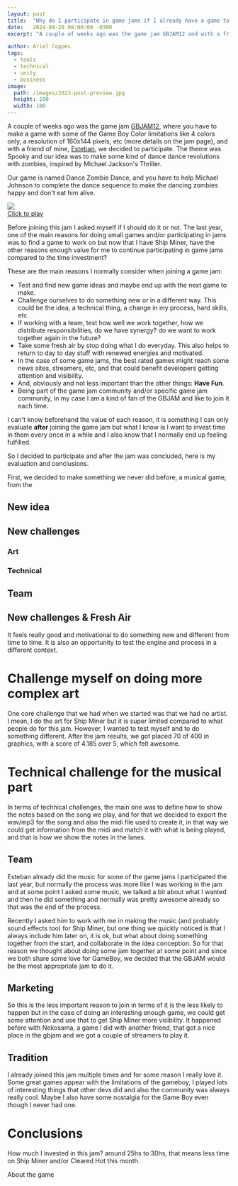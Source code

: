 ```yaml
---
layout: post
title:  "Why do I participate in game jams if I already have a game to work on?"
date:   2024-09-28 08:00:00 -0300
excerpt: "A couple of weeks ago was the game jam GBJAM12 and with a friend of mine we decided to participate in it." 

author: Ariel Coppes
tags:
  - tools
  - technical
  - unity
  - business
image:
  path: /images/2023-post-preview.jpg
  height: 100
  width: 100
---
```


A couple of weeks ago was the game jam [GBJAM12](https://itch.io/jam/gbjam-12), where you have to make a game with some of the Game Boy Color limitations like 4 colors only, a resolution of 160x144 pixels, etc (more details on the jam page), and with a friend of mine, [Esteban](https://x.com/esti_uy), we decided to participate. The theme was Spooky and our idea was to make some kind of dance dance revolutions with zombies, inspired by Michael Jackson's Thriller. 

Our game is named Dance Zombie Dance, and you have to help Michael Johnson to complete the dance sequence to make the dancing zombies happy and don't eat him alive.

<div class="project">
<span>
<img src="/images/jams_gbjam12_dancedance.gif" />
<br/>
<a href="https://arielsan.itch.io/gbjam12" target="blank">Click to play</a>
</span>
</div>

Before joining this jam I asked myself if I should do it or not. The last year, one of the main reasons for doing small games and/or participating in jams was to find a game to work on but now that I have Ship Miner, have the other reasons enough value for me to continue participating in game jams compared to the time investment?

These are the main reasons I normally consider when joining a game jam:

* Test and find new game ideas and maybe end up with the next game to make. 
* Challenge ourselves to do something new or in a different way. This could be the idea, a technical thing, a change in my process, hard skills, etc. 
* If working with a team, test how well we work together, how we distribute responsibilities, do we have synergy? do we want to work together again in the future?
* Take some fresh air by stop doing what I do everyday. This also helps to return to day to day stuff with renewed energies and motivated. 
* In the case of some game jams, the best rated games might reach some news sites, streamers, etc, and that could benefit developers getting attention and visibility. 
* And, obviously and not less important than the other things: __Have Fun__.
* Being part of the game jam community and/or specific game jam community, in my case I am a kind of fan of the GBJAM and like to join it each time. 

I can't know beforehand the value of each reason, it is something I can only evaluate __after__ joining the game jam but what I know is I want to invest time in them every once in a while and I also know that I normally end up feeling fulfilled.

So I decided to participate and after the jam was concluded, here is my evaluation and conclusions.

First, we decided to make something we never did before, a musical game, from the 

## New idea

## New challenges

### Art

### Technical

## Team

## 

## New challenges & Fresh Air

It feels really good and motivational to do something new and different from time to time. It is also an opportunity to test the engine and process in a different context.

# Challenge myself on doing more complex art

One core challenge that we had when we started was that we had no artist. I mean, I do the art for Ship Miner but it is super limited compared to what people do for this jam. However, I wanted to test myself and to do something different. After the jam results, we got placed 70 of 400 in graphics, with a score of 4.185 over 5, which felt awesome. 

# Technical challenge for the musical part 

In terms of technical challenges, the main one was to define how to show the notes based on the song we play, and for that we decided to export the wav/mp3 for the song and also the midi file used to create it, in that way we could get information from the midi and match it with what is being played, and that is how we show the notes in the lanes. 

## Team

Esteban already did the music for some of the game jams I participated the last year, but normally the process was more like I was working in the jam and at some point I asked some music, we talked a bit about what I wanted and then he did something and normally was pretty awesome already so that was the end of the process.

Recently I asked him to work with me in making the music (and probably sound effects too) for Ship Miner, but one thing we quickly noticed is that I always include him later on, it is ok, but what about doing something together from the start, and collaborate in the idea conception. So for that reason we thought about doing some jam together at some point and since we both share some love for GameBoy, we decided that the GBJAM would be the most appropriate jam to do it. 

## Marketing

So this is the less important reason to join in terms of it is the less likely to happen but in the case of doing an interesting enough game, we could get some attention and use that to get Ship Miner more visibility. It happened before with Nekosama, a game I did with another friend, that got a nice place in the gbjam and we got a couple of streamers to play it.

## Tradition

I already joined this jam multiple times and for some reason I really love it. Some great games appear with the limitations of the gameboy, I played lots of interesting things that other devs did and also the community was always really cool. Maybe I also have some nostalgia for the Game Boy even though I never had one.

# Conclusions

How much I invested in this jam? around 25hs to 30hs, that means less time on Ship Miner and/or Cleared Hot this month.

About the game

